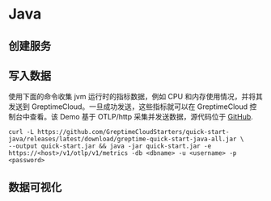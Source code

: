 # Java

## 创建服务
<!--@include: ./create-service.md-->

## 写入数据

使用下面的命令收集 jvm 运行时的指标数据，例如 CPU 和内存使用情况，并将其发送到 GreptimeCloud。一旦成功发送，这些指标就可以在 GreptimeCloud 控制台中查看。该 Demo 基于 OTLP/http 采集并发送数据，源代码位于 [GitHub](https://github.com/GreptimeCloudStarters/quick-start-java).

```shell
curl -L https://github.com/GreptimeCloudStarters/quick-start-java/releases/latest/download/greptime-quick-start-java-all.jar \
--output quick-start.jar && java -jar quick-start.jar -e https://<host>/v1/otlp/v1/metrics -db <dbname> -u <username> -p <password>
```

## 数据可视化
<!--@include: ./visualize-data.md-->
